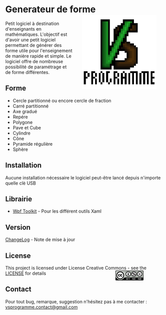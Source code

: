 # Generateur de forme <a href="https://github.com/VincentSinel"><img align="right" src="https://raw.githubusercontent.com/VincentSinel/Image/master/Icone.png" width="233" style="margin:0px 30px" alt="VS Programme"></a>

Petit logiciel à destination d'enseignants en mathématiques. L'objectif est d'avoir une petit logiciel permettant de générer des forme utile pour l'enseignement de manière rapide et simple. Le logiciel offre de nombreuse possibilité de paramétrage et de forme différentes.

## Forme

 - Cercle partitionné ou encore cercle de fraction
 - Carré partitionné
 - Axe gradué
 - Repére
 - Polygone
 - Pave et Cube
 - Cylindre
 - Cône
 - Pyramide régulière
 - Sphère

## Installation

Aucune installation nécessaire le logiciel peut-être lancé depuis n'importe quelle clè USB

## Librairie

* [Wpf Toolkit](https://github.com/xceedsoftware/wpftoolkit) - Pour les différent outils Xaml

## Version

[ChangeLog](Note%20Mise%20A%20Jour.txt) - Note de mise à jour

## License

This project is licensed under License Creative Commons - see the [LICENSE](https://creativecommons.org/licenses/by-nc-nd/4.0/) for details<a href="https://creativecommons.org/licenses/by-nc-nd/4.0/"><img align="right" src="https://raw.githubusercontent.com/VincentSinel/Image/master/License%20Creative%20Commons.png" width="88" style="margin:0px 70px" alt="VS Programme"></a>

## Contact

Pour tout bug, remarque, suggestion n'hésitez pas à me contacter :
vsprogramme.contact@gmail.com

